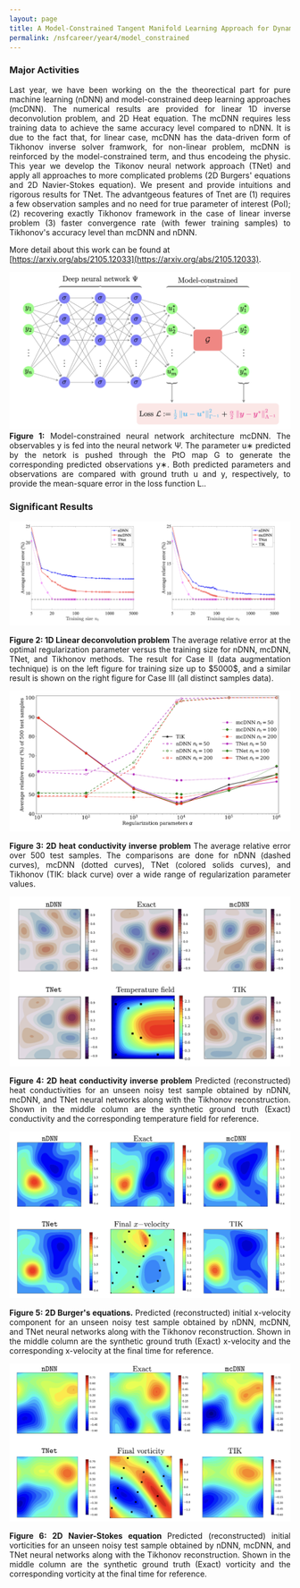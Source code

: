```yaml
---
layout: page
title: A Model-Constrained Tangent Manifold Learning Approach for Dynamical Systems
permalink: /nsfcareer/year4/model_constrained
---
```


### Major Activities
<div style="text-align: justify"> Last year, we have been working on the the theorectical part for pure machine learning (nDNN) and model-constrained deep learning approaches (mcDNN). The numerical results are provided for linear 1D inverse deconvolution problem, and 2D Heat equation. The mcDNN requires less training data to achieve the same accuracy level compared to nDNN. It is due to the fact that, for linear case, mcDNN has the data-driven form of Tikhonov inverse solver framwork, for non-linear problem, mcDNN is reinforced by the model-constrained term, and thus encodeing the physic. This year we develop the Tikonov neural network approach (TNet) and apply all approaches to more complicated problems (2D Burgers' equations and 2D Navier-Stokes equation). We present and provide intuitions and rigorous results for TNet. The advantgeous features of Tnet are (1) requires a few observation samples and no need for true parameter of interest (PoI); (2) recovering exactly Tikhonov framework in the case of linear inverse problem (3) faster convergence rate (with fewer training samples) to Tikhonov's accuracy level than mcDNN and nDNN.</div>

More detail about this work can be found at [https://arxiv.org/abs/2105.12033](https://arxiv.org/abs/2105.12033).

<div style="text-align: justify">
<img src="/assets/figures/hainguyen/mcDNN_architecture.png">
<figcaption><b>Figure 1:</b> Model-constrained neural network architecture mcDNN. The observables y is fed into the neural network Ψ. The parameter u∗ predicted by the netork is pushed through the PtO map G to generate the corresponding predicted observations y∗. Both predicted parameters and observations are compared with ground truth u and y, respectively, to provide the mean-square error in the loss function L..</figcaption>
</p>

### Significant Results

<p align="center">
<img src="/assets/figures/hainguyen/mcDNN1D.png">
<figcaption><b>Figure 2: 1D Linear deconvolution problem</b> The average relative error at the optimal regularization parameter versus the training size for nDNN, mcDNN, TNet, and  Tikhonov methods. The result for Case II (data augmentation technique) is on the left figure for training size up to $5000$, and a similar result is shown on the right figure for Case III (all distinct samples data). </figcaption>
</p>


<p align="center">
<img src="/assets/figures/hainguyen/mcDNN2Dheat.png">
<figcaption><b>Figure 3: 2D heat conductivity inverse problem</b> The average relative error over 500 test samples. The comparisons are done for  nDNN (dashed curves), mcDNN (dotted curves), TNet (colored solids curves), and Tikhonov (TIK: black curve) over a wide range of regularization parameter values. </figcaption>
</p>

<p align="center">
<img src="/assets/figures/hainguyen/mcDNN2Dheat2.png">
<figcaption><b>Figure 4: 2D heat conductivity inverse problem</b> Predicted (reconstructed) heat conductivities for an unseen noisy test sample obtained by nDNN, mcDNN, and  TNet neural networks along with the Tikhonov reconstruction.  Shown in the middle column are the synthetic ground truth (Exact) conductivity and the corresponding temperature field for reference. </figcaption>
</p>


<p align="center">
<img src="/assets/figures/hainguyen/mcDNN2DBur.png">
<figcaption><b>Figure 5: 2D Burger's equations.</b>  Predicted (reconstructed) initial x-velocity component for an unseen noisy test sample obtained by nDNN, mcDNN, and  TNet neural networks along with the Tikhonov reconstruction.  Shown in the middle column are the synthetic ground truth (Exact) x-velocity and the corresponding x-velocity at the final time for reference. </figcaption>
</p>

<p align="center">
<img src="/assets/figures/hainguyen/mcDNN2DNS.png">
<figcaption><b>Figure 6: 2D Navier-Stokes equation </b> Predicted (reconstructed) initial vorticities for an unseen noisy test sample obtained by nDNN, mcDNN, and  TNet neural networks along with the Tikhonov reconstruction.  Shown in the middle column are the synthetic ground truth (Exact) vorticity and the corresponding vorticity at the final time for reference. </figcaption>
</p>



